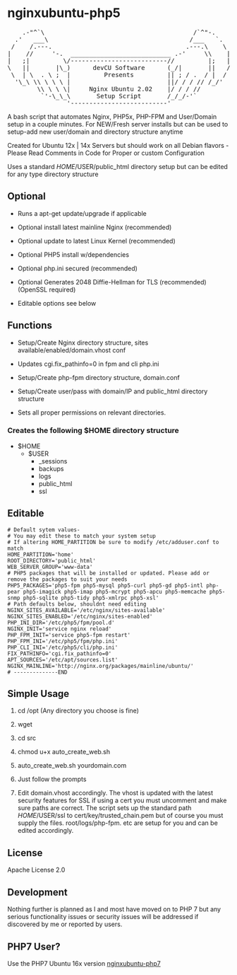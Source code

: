 # nginxubuntu-php5

<pre>
    .-"^`\                                        /`^"-.
  .'   ___\                                      /___   `.
 /    /.---.                                    .---.\    \
|    //     '-.  ___________________________ .-'     \\    |
|   ;|         \/--------------------------//         |;   |
\   ||       |\_)      devCU Software      (_/|       ||   /
 \  | \  . \ ;  |         Presents         || ; / .  / |  /
  '\_\ \\ \ \ \ |                          ||/ / / // /_/'
        \\ \ \ \|     Nginx Ubuntu 2.02    |/ / / //
         `'-\_\_\       Setup Script       /_/_/-'`
                '--------------------------'
</pre>

A bash script that automates Nginx, PHP5x,  PHP-FPM and User/Domain setup in a couple minutes. For NEW/Fresh server installs but can be used to setup-add new user/domain and directory structure anytime

Created for Ubuntu 12x | 14x Servers but should work on all Debian flavors - Please Read Comments in Code for Proper or custom Configuration

Uses a standard $HOME/$USER/public_html directory setup but can be edited for any type directory structure

## Optional

- Runs a apt-get update/upgrade if applicable

- Optional install latest mainline Nginx (recommended)

- Optional update to latest Linux Kernel (recommended)

- Optional PHP5 install w/dependencies

- Optional php.ini secured (recommended)

- Optional Generates 2048 Diffie-Hellman for TLS (recommended)(OpenSSL required)

- Editable options see below

## Functions

- Setup/Create Nginx directory structure, sites available/enabled/domain.vhost conf

- Updates cgi.fix_pathinfo=0 in fpm and cli php.ini

- Setup/Create php-fpm directory structure, domain.conf

- Setup/Create user/pass with domain/IP and public_html directory structure

- Sets all proper permissions on relevant directories.


### Creates the following $HOME directory structure

- $HOME
    - $USER
        - _sessions
        - backups
        - logs
        - public_html
        - ssl
        
        
## Editable
```shell
# Default sytem values-
# You may edit these to match your system setup
# If altering HOME_PARTITION be sure to modify /etc/adduser.conf to match
HOME_PARTITION='home'
ROOT_DIRECTORY='public_html'
WEB_SERVER_GROUP='www-data'
# PHP5 packages that will be installed or updated. Please add or remove the packages to suit your needs
PHP5_PACKAGES='php5-fpm php5-mysql php5-curl php5-gd php5-intl php-pear php5-imagick php5-imap php5-mcrypt php5-apcu php5-memcache php5-snmp php5-sqlite php5-tidy php5-xmlrpc php5-xsl'
# Path defaults below, shouldnt need editing
NGINX_SITES_AVAILABLE='/etc/nginx/sites-available'
NGINX_SITES_ENABLED='/etc/nginx/sites-enabled'
PHP_INI_DIR='/etc/php5/fpm/pool.d'
NGINX_INIT='service nginx reload'
PHP_FPM_INIT='service php5-fpm restart'
PHP_FPM_INI='/etc/php5/fpm/php.ini'
PHP_CLI_INI='/etc/php5/cli/php.ini'
FIX_PATHINFO='cgi.fix_pathinfo=0'
APT_SOURCES='/etc/apt/sources.list'
NGINX_MAINLINE='http://nginx.org/packages/mainline/ubuntu/'
# --------------END 
```

## Simple Usage

1. cd /opt  (Any directory you choose is fine)

2. wget

3. cd src

4. chmod u+x auto_create_web.sh

5. auto_create_web.sh yourdomain.com

6. Just follow the prompts

7. Edit domain.vhost accordingly. The vhost is updated with the latest security features for SSL if using a cert you must uncomment and make sure paths are correct. The script sets up the standard path $HOME/$USER/ssl to cert/key/trusted_chain.pem but of course you must supply the files. root/logs/php-fpm. etc are setup for you and can be edited accordingly.

## License

Apache License 2.0

## Development

Nothing further is planned as I and most have moved on to PHP 7 but any serious functionality issues or security issues will be addressed if discovered by me or reported by users.

## PHP7 User?

Use the PHP7 Ubuntu 16x version [nginxubuntu-php7](https://github.com/GaryCornell/nginxubuntu-php7)

